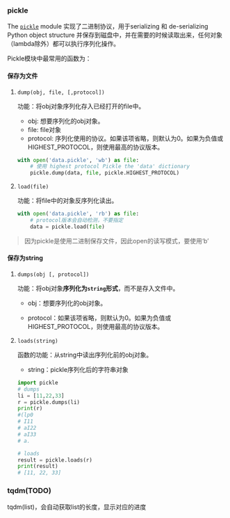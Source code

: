 ### pickle

The [`pickle`](https://docs.python.org/3/library/pickle.html#module-pickle) module 实现了二进制协议，用于serializing 和 de-serializing  Python object structure 并保存到磁盘中，并在需要的时候读取出来，任何对象（lambda除外）都可以执行序列化操作。

Pickle模块中最常用的函数为：

#### 保存为文件

1. `dump(obj, file, [,protocol])`

   功能：将obj对象序列化存入已经打开的file中。

   - obj: 想要序列化的obj对象。
   - file: file对象
   - protocol: 序列化使用的协议。如果该项省略，则默认为0。如果为负值或HIGHEST_PROTOCOL，则使用最高的协议版本。

   ```python
   with open('data.pickle', 'wb') as file:
       # 使用 highest protocol Pickle the 'data' dictionary 
       pickle.dump(data, file, pickle.HIGHEST_PROTOCOL)
   ```

2. `load(file)`

    功能：将file中的对象反序列化读出。

    ```python
    with open('data.pickle', 'rb') as file:
        # protocol版本会自动检测，不要指定
        data = pickle.load(file)
    ```

> 因为pickle是使用二进制保存文件，因此open的读写模式，要使用‘b’

#### 保存为string

1. `dumps(obj [, protocol])`

    功能：将obj对象**序列化为`string`形式**，而不是存入文件中。

    - obj：想要序列化的obj对象。

    - protocol：如果该项省略，则默认为0。如果为负值或HIGHEST_PROTOCOL，则使用最高的协议版本。

2. `loads(string)`

    函数的功能：从string中读出序列化前的obj对象。

    - string：pickle序列化后的字符串对象

    ```python
    import pickle
    # dumps
    li = [11,22,33]
    r = pickle.dumps(li)
    print(r)
    #(lp0
    # I11
    # aI22
    # aI33
    # a.

    # loads
    result = pickle.loads(r)
    print(result)
    # [11, 22, 33]
    ```


### tqdm(TODO)

tqdm(list)，会自动获取list的长度，显示对应的进度
